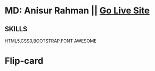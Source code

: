 
# MD: Anisur Rahman || [Go Live Site](https://flip-card-section.netlify.app/)
## SKILLS
HTML5,CSS3,BOOTSTRAP,FONT AWESOME
# Flip-card

